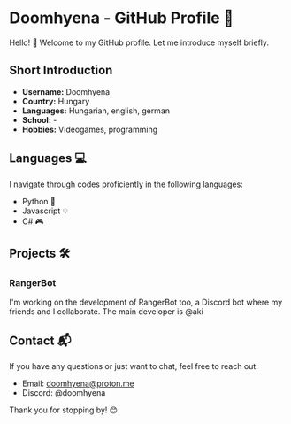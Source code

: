 # Doomhyena - GitHub Profile 🚀

Hello! 👋 Welcome to my GitHub profile. Let me introduce myself briefly.

## Short Introduction

- **Username:** Doomhyena
- **Country:** Hungary
- **Languages:** Hungarian, english, german
- **School:** - 
- **Hobbies:** Videogames, programming

## Languages 💻

I navigate through codes proficiently in the following languages:

- Python 🐍
- Javascript 💡
- C# 🎮

## Projects 🛠️

### RangerBot

I'm working on the development of RangerBot too, a Discord bot where my friends and I collaborate. The main developer is @aki

## Contact 📬

If you have any questions or just want to chat, feel free to reach out:

- Email: [doomhyena@proton.me](mailto:doomhyena@proton.me)
- Discord: @doomhyena

Thank you for stopping by! 😊

